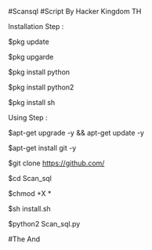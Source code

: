 #Scansql
#Script By Hacker Kingdom TH

Installation Step :

$pkg update

$pkg upgarde

$pkg install python

$pkg install python2

$pkg install sh

Using Step :

$apt-get upgrade -y && apt-get update -y

$apt-get install git -y

$git clone https://github.com/

$cd Scan_sql

$chmod +X *

$sh install.sh

$python2 Scan_sql.py

#The And